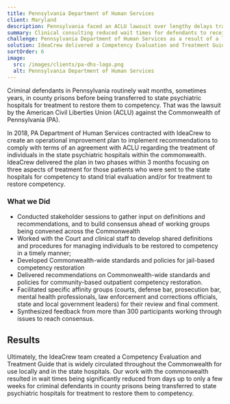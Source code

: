 ```yaml
---
title: Pennsylvania Department of Human Services
client: Maryland
description: Pennsylvania faced an ACLU lawsuit over lengthy delays transferring defendants to psychiatric hospitals for competency treatment. In 2018, the state hired IdeaCrew to create a compliance plan, which was delivered in two phases within three months, focusing on improving competency evaluation and restoration services.
summary: Clinical consulting reduced wait times for defendants to receive state psychiatric treatment
challenge: Pennsylvania Department of Human Services as a result of a legal settlement were required to improve the transfer and treatment of individuals in state psychiatric hospitals.
solution: IdeaCrew delivered a Competency Evaluation and Treatment Guide that significantly reduced transfer and treatment of individuals including criminal defendants in county prisons restoring them to competency.
sortOrder: 6
image:
  src: /images/clients/pa-dhs-logo.png
  alt: Pennsylvania Department of Human Services
---
```


Criminal defendants in Pennsylvania routinely wait months, sometimes years, in county prisons before being transferred to state psychiatric hospitals for treatment to restore them to competency. That was the lawsuit by the American Civil Liberties Union (ACLU) against the Commonwealth of Pennsylvania (PA).

In 2018, PA Department of Human Services contracted with IdeaCrew to create an operational improvement plan to implement recommendations to comply with terms of an agreement with ACLU regarding the treatment of individuals in the state psychiatric hospitals within the commonwealth. IdeaCrew delivered the plan in two phases within 3 months focusing on three aspects of treatment for those patients who were sent to the state hospitals for competency to stand trial evaluation and/or for treatment to restore competency.

### What we Did

- Conducted stakeholder sessions to gather input on definitions and recommendations, and to build consensus ahead of working groups being convened across the Commonwealth
- Worked with the Court and clinical staff to develop shared definitions and procedures for managing individuals to be restored to competency in a timely manner;
- Developed Commonwealth-wide standards and policies for jail-based competency restoration
- Delivered recommendations on Commonwealth-wide standards and policies for community-based outpatient competency restoration.
- Facilitated specific affinity groups (courts, defense bar, prosecution bar, mental health professionals, law enforcement and corrections officials, state and local government leaders) for their review and final comment.
- Synthesized feedback from more than 300 participants working through issues to reach consensus.

## Results

Ultimately, the IdeaCrew team created a Competency Evaluation and Treatment Guide that is widely circulated throughout the Commonwealth for use locally and in the state hospitals. Our work with the commonwealth resulted in wait times being significantly reduced from days up to only a few weeks for criminal defendants in county prisons being transferred to state psychiatric hospitals for treatment to restore them to competency.
